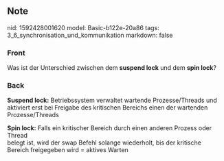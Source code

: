 ## Note
nid: 1592428001620
model: Basic-b122e-20a86
tags: 3_6_synchronisation_und_kommunikation
markdown: false

### Front
Was ist der Unterschied zwischen dem <b>suspend lock</b> und dem
<b>spin lock</b>?

### Back
<b>Suspend lock:</b> Betriebssystem verwaltet wartende
Prozesse/Threads und aktiviert erst bei Freigabe des kritischen
Bereichs einen der wartenden Prozesse/Threads
<div>
  <b>Spin lock:</b> Falls ein kritischer Bereich durch einen
  anderen Prozess oder Thread
</div>belegt ist, wird der swap Befehl solange wiederholt, bis der
kritische Bereich freigegeben wird = aktives Warten
